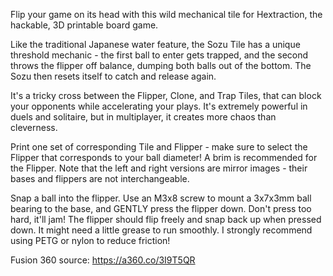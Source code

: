 Flip your game on its head with this wild mechanical tile for Hextraction, the hackable, 3D printable board game.

Like the traditional Japanese water feature, the Sozu Tile has a unique threshold mechanic - the first ball to enter gets trapped, and the second throws the flipper off balance, dumping both balls out of the bottom. The Sozu then resets itself to catch and release again.

It's a tricky cross between the Flipper, Clone, and Trap Tiles, that can block your opponents while accelerating your plays. It's extremely powerful in duels and solitaire, but in multiplayer, it creates more chaos than cleverness.

Print one set of corresponding Tile and Flipper - make sure to select the Flipper that corresponds to your ball diameter! A brim is recommended for the Flipper. Note that the left and right versions are mirror images - their bases and flippers are not interchangeable.

Snap a ball into the flipper. Use an M3x8 screw to mount a 3x7x3mm ball bearing to the base, and GENTLY press the flipper down. Don't press too hard, it'll jam! The flipper should flip freely and snap back up when pressed down. It might need a little grease to run smoothly. I strongly recommend using PETG or nylon to reduce friction!

Fusion 360 source: https://a360.co/3I9T5QR